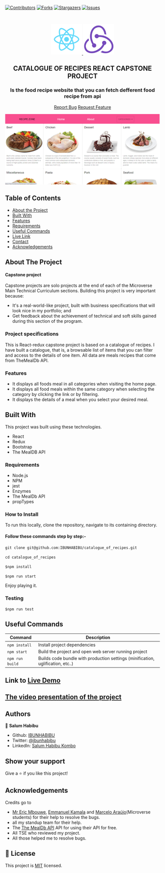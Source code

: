 [![Contributors][contributors-shield]][contributors-url]
[![Forks][forks-shield]][forks-url]
[![Stargazers][stars-shield]][stars-url]
[![Issues][issues-shield]][issues-url]

<br />

<p align="center">
  <a href="git@github.com:IBUNHABIBU/catalogue_of_recipes.git">
    <p align="center">
      <img src="https://raw.githubusercontent.com/github/explore/80688e429a7d4ef2fca1e82350fe8e3517d3494d/topics/react/react.png" alt="React" width="100" height="100">
      <img src="https://raw.githubusercontent.com/github/explore/80688e429a7d4ef2fca1e82350fe8e3517d3494d/topics/redux/redux.png" alt="Redux" width="100" height="100">
     </p>
  </a>

  <h2 align="center"> CATALOGUE OF RECIPES REACT CAPSTONE PROJECT</h2>
  <h3 align="center"> Is the food recipe website that you can fetch defferent food recipe from api</h3>

  <p align="center">
    <a href="https://github.com/IBUNHABIBU/catalogue_of_recipes/issues">Report Bug</a>
    <a href="https://github.com/IBUNHABIBU/catalogue_of_recipes/issues">Request Feature</a>
  </p>
</p>


![screenshot](https://github.com/IBUNHABIBU/catalogue_of_recipes/blob/feature/public/home.PNG)
<!-- ![screenshot](https://github.com/IBUNHABIBU/catalogue_of_recipes/blob/testing/public/calculator.PNG) -->

## Table of Contents

* [About the Project](#about-the-project)
* [Built With](#built-with)
* [Features](#features)
* [Requirements](#requirements)
* [Useful Commands](#useful-commands)
* [Live Link](#Link-to)
* [Contact](#Authors)
* [Acknowledgements](#Acknowledgements)

<!-- ABOUT THE PROJECT -->
## About The Project
#### Capstone project

Capstone projects are solo projects at the end of each of the Microverse Main Technical Curriculum sections. Building this project is very important because:

- It's a real-world-like project, built with business specifications that will look nice in my portfolio; and
- Get feedback about the achievement of technical and soft skills gained during this section of the program.

### Project specifications

This is React-redux capstone project is based on a catalogue of recipes. I have built a catalogue, that is, a browsable list of items that you can filter and access to the details of one item. All data are meals recipes that come from TheMealDb API.

### Features

  - It displays all foods meal in all categories when visiting the home page.
  - It displays all food meals within the same category when selecting the category by clicking the link or by filtering.
  - It displays the details of a meal when you select your desired meal.


<!-- BUILD WITH -->
## Built With

This project was built using these technologies.
* React
* Redux
* Bootstrap
* The MealDB API


### Requirements

- Node.js
- NPM
- jest
- Enzymes
- The MealDb API
- propTypes

### How to Install 

To run this locally, clone the repository, navigate to its containing directory.

#### Follow these commands step by step:-

`
git clone git@github.com:IBUNHABIBU/catalogue_of_recipes.git
`

`
cd catalogue_of_recipes
`

 `$npm install `
 
 
 `$npm run start`
 
Enjoy playing it.

### Testing

 `$npm run test `


## Useful Commands

| Command | Description |
|---------|-------------|
| `npm install` | Install project dependencies |
| `npm start` | Build the project and open web server running project |
| `npm run build` | Builds code bundle with production settings (minification, uglification, etc..) |

<!-- ### How to play -->

<!-- CONTACT -->


## Link to [Live Demo ](https://slm-foodrecipe.herokuapp.com/)

## [The video presentation of the project](https://drive.google.com/file/d/16leZ7lN7JCTHHRE_zRBQvQamPGTWHz9W/view?usp=sharing) 

## Authors

👤 **Salum Habibu** 
    
* Github: [IBUNHABIBU](https://github.com/IBUNHABIBU)
* Twitter: [@ibunhabibu](https://twitter.com/Ibunhabibu)
* LinkedIn: [Salum Habibu Kombo](https://www.linkedin.com/in/salum-habibu/)

## Show your support

Give a :star: if you like this project!


## Acknowledgements
Credits go to 
- [Mr Eric Mbouwe](https://github.com/EricMbouwe), [Emmanuel Kamala](https://github.com/emmanuelkamala) and [Marcelo Araújo](https://github.com/marcelomaidden)(Microverse students) for their help to resolve the bugs.
- all my standup team for their help.
- The [The MealDb API](https://www.themealdb.com/api.php) API for using their API for free.
- All TSE who reviewed my project.
- All those helped me to resolve bugs.

<!-- MARKDOWN LINKS & IMAGES -->
<!-- https://www.markdownguide.org/basic-syntax/#reference-style-links -->
[contributors-shield]: https://img.shields.io/github/contributors/IBUNHABIBU/catalogue_of_recipes.svg?style=flat-square
[contributors-url]: https://github.com/IBUNHABIBU/catalogue_of_recipes/graphs/contributors
[forks-shield]: https://img.shields.io/github/forks/IBUNHABIBU/catalogue_of_recipes.svg?style=flat-square
[forks-url]: https://github.com/IBUNHABIBU/catalogue_of_recipes/network/members
[stars-shield]: https://img.shields.io/github/stars/IBUNHABIBU/catalogue_of_recipes.svg?style=flat-square
[stars-url]: https://github.com/IBUNHABIBU/catalogue_of_recipes/stargazers
[issues-shield]: https://img.shields.io/github/issues/IBUNHABIBU/catalogue_of_recipes.svg?style=flat-square
[issues-url]: https://github.com/IBUNHABIBU/catalogue_of_recipes/issues

## 📝 License

This project is [MIT](https://opensource.org/licenses/MIT) licensed.